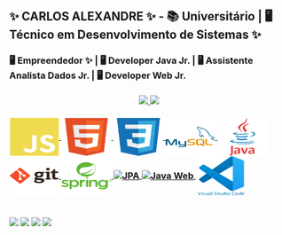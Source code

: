 <h2> ✨ CARLOS ALEXANDRE ✨ - 📚 Universitário | 🖥️ Técnico em Desenvolvimento de Sistemas ✨<br> <h3>🖥️ Empreendedor ✨ | 🖥️ Developer Java Jr. | 🖥️ Assistente Analista Dados Jr. | 🖥️ Developer Web Jr.  <br><br>
<div align="center">
  <a href="https://github.com/Carlosaleee">
  <img height="180em" src="https://github-readme-stats.vercel.app/api?username=Carlosaleee&show_icons=true&theme=dracula&include_all_commits=true&count_private=true"/>
  <img height="180em" src="https://github-readme-stats.vercel.app/api/top-langs/?username=Carlosaleee&layout=compact&langs_count=7&theme=dracula"/></div>  
<div style="display: inline_block"><br>
    <img align="center" alt="Rafa-Js" height="70" width="90" src="https://raw.githubusercontent.com/devicons/devicon/master/icons/javascript/javascript-plain.svg">
    <img align="center" alt="Rafa-HTML" height="70" width="90" src="https://raw.githubusercontent.com/devicons/devicon/master/icons/html5/html5-original.svg">
    <img align="center" alt="Rafa-CSS" height="70" width="90" src="https://raw.githubusercontent.com/devicons/devicon/master/icons/css3/css3-original.svg">
    <img align="center" alt="Rafa-CSS" height="70" width="90" src="https://raw.githubusercontent.com/devicons/devicon/master/icons/mysql/mysql-original-wordmark.svg">
    <img align="center" alt="Rafa-CSS" height="70" width="90" src="https://raw.githubusercontent.com/devicons/devicon/master/icons/java/java-original-wordmark.svg">
    <img align="center" alt="Rafa-CSS" height="70" width="90" src="https://raw.githubusercontent.com/devicons/devicon/master/icons/git/git-original-wordmark.svg">
    <img align="center" alt="Spring Boot" height="70" width="90" src="https://raw.githubusercontent.com/devicons/devicon/master/icons/spring/spring-original-wordmark.svg">
    <img align="center" alt="JPA" height="70" width="90" src="https://www.vectorlogo.zone/logos/hibernate/hibernate-icon.svg">
    <img align="center" alt="Java Web" height="70" width="90" src="https://www.vectorlogo.zone/logos/java/java-icon.svg">
    <img align="center" alt="VS Code" height="70" width="90" src="https://raw.githubusercontent.com/devicons/devicon/master/icons/vscode/vscode-original-wordmark.svg">
</div>
  <div> 
    <br><BR>
  <a href="https://instagram.com/carlos_aleee" target="_blank"><img src="https://img.shields.io/badge/-Instagram-%23E4405F?style=for-the-badge&logo=instagram&logoColor=white" target="_blank"></a>
 <a href="https://discord.com/channels/@me" target="_blank"><img src="https://img.shields.io/badge/Discord-7289DA?style=for-the-badge&logo=discord&logoColor=white" target="_blank"></a> 
  <a href = "mailto:alexandregularte013@gmail.com"><img src="https://img.shields.io/badge/-Gmail-%23333?style=for-the-badge&logo=gmail&logoColor=white" target="_blank"></a>
  <a href="https://www.linkedin.com/in/carlos-alexandre-877243129/" target="_blank"><img src="https://img.shields.io/badge/-LinkedIn-%230077B5?style=for-the-badge&logo=linkedin&logoColor=white" target="_blank"></a> 

</div>
